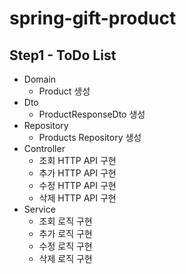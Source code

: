# spring-gift-product

## Step1 - ToDo List
- Domain
  - Product 생성
- Dto
  - ProductResponseDto 생성
- Repository
  - Products Repository 생성
- Controller
  - 조회 HTTP API 구현
  - 추가 HTTP API 구현
  - 수정 HTTP API 구현
  - 삭제 HTTP API 구현
- Service
  - 조회 로직 구현
  - 추가 로직 구현
  - 수정 로직 구현
  - 삭제 로직 구현
